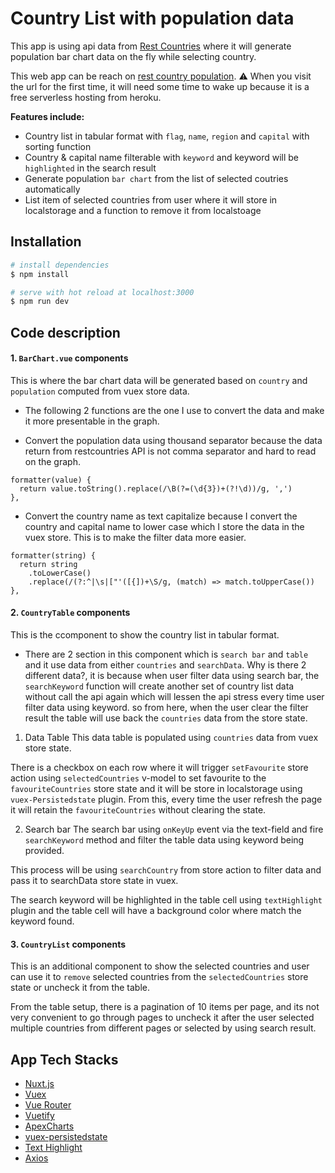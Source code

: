 # Country List with population data

This app is using api data from [Rest Countries](https://restcountries.com/) where it will generate population bar chart data on the fly while selecting country.

This web app can be reach on [rest country population](https://restcountrypopulation.herokuapp.com/).
:warning: When you visit the url for the first time, it will need some time to wake up because it is a free serverless hosting from heroku.

**Features include:**

- Country list in tabular format with `flag`, `name`, `region` and `capital` with sorting function
- Country & capital name filterable with `keyword` and keyword will be `highlighted` in the search result
- Generate population `bar chart` from the list of selected coutries automatically
- List item of selected countries from user where it will store in localstorage and a function to remove it from localstoage

## Installation

```bash
# install dependencies
$ npm install

# serve with hot reload at localhost:3000
$ npm run dev
```

## Code description

#### 1. `BarChart.vue` components

This is where the bar chart data will be generated based on `country` and `population` computed from vuex store data.

- The following 2 functions are the one I use to convert the data and make it more presentable in the graph.

* Convert the population data using thousand separator because the data return from restcountries API is not comma separator and hard to read on the graph.

```
formatter(value) {
  return value.toString().replace(/\B(?=(\d{3})+(?!\d))/g, ',')
},
```

- Convert the country name as text capitalize because I convert the country and capital name to lower case which I store the data in the vuex store. This is to make the filter data more easier.

```
formatter(string) {
  return string
    .toLowerCase()
    .replace(/(?:^|\s|["'([{])+\S/g, (match) => match.toUpperCase())
},
```

#### 2. `CountryTable` components

This is the ccomponent to show the country list in tabular format.

- There are 2 section in this component which is `search bar` and `table` and it use data from either `countries` and `searchData`. Why is there 2 different data?, it is because when user filter data using search bar, the `searchKeyword` function will create another set of country list data without call the api again which will lessen the api stress every time user filter data using keyword. so from here, when the user clear the filter result the table will use back the `countries` data from the store state.

1. Data Table
   This data table is populated using `countries` data from vuex store state.

There is a checkbox on each row where it will trigger `setFavourite` store action using `selectedCountries` v-model to set favourite to the `favouriteCountries` store state and it will be store in localstorage using `vuex-Persistedstate` plugin. From this, every time the user refresh the page it will retain the `favouriteCountries` without clearing the state.

2. Search bar
   The search bar using `onKeyUp` event via the text-field and fire `searchKeyword` method and filter the table data using keyword being provided.

This process will be using `searchCountry` from store action to filter data and pass it to searchData store state in vuex.

The search keyword will be highlighted in the table cell using `textHighlight` plugin and the table cell will have a background color where match the keyword found.

#### 3. `CountryList` components

This is an additional component to show the selected countries and user can use it to `remove` selected countries from the `selectedCountries` store state or uncheck it from the table.

From the table setup, there is a pagination of 10 items per page, and its not very convenient to go through pages to uncheck it after the user selected multiple countries from different pages or selected by using search result.

## App Tech Stacks

- [Nuxt.js](https://nuxtjs.org)
- [Vuex](https://vuex.vuejs.org/)
- [Vue Router](https://router.vuejs.org/)
- [Vuetify](https://vuetifyjs.com/)
- [ApexCharts](https://apexcharts.com/docs/vue-charts/)
- [vuex-persistedstate](https://github.com/robinvdvleuten/)
- [Text Highlight](https://github.com/AlbertLucianto/vue-text-highlight/)
- [Axios](https://github.com/axios/axios/)
